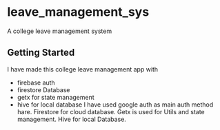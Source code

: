 # leave_management_sys

A college leave management system

## Getting Started

I have made this college leave management app with 
- firebase auth 
- firestore Database 
- getx for state management 
- hive for local database
I have used google auth as main auth method hare.
Firestore for cloud database.
Getx is used for Utils and state management.
Hive for local Database.
